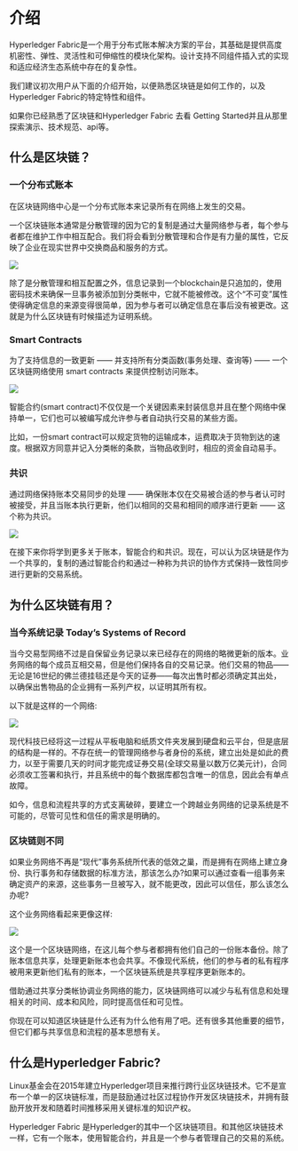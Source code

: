 # 介绍

Hyperledger Fabric是一个用于分布式账本解决方案的平台，其基础是提供高度机密性、弹性、灵活性和可伸缩性的模块化架构。设计支持不同组件插入式的实现和适应经济生态系统中存在的复杂性。

我们建议初次用户从下面的介绍开始，以便熟悉区块链是如何工作的，以及Hyperledger Fabric的特定特性和组件。

如果你已经熟悉了区块链和Hyperledger Fabric 去看 Getting Started并且从那里探索演示、技术规范、api等。

## 什么是区块链？

### 一个分布式账本

在区块链网络中心是一个分布式账本来记录所有在网络上发生的交易。

一个区块链账本通常是分散管理的因为它的复制是通过大量网络参与者，每个参与者都在维护工作中相互配合。我们将会看到分散管理和合作是有力量的属性，它反映了企业在现实世界中交换商品和服务的方式。

![](https://i.imgur.com/uZgk9Qd.png)

除了是分散管理和相互配置之外，信息记录到一个blockchain是只追加的，使用密码技术来确保一旦事务被添加到分类帐中，它就不能被修改。这个“不可变”属性使得确定信息的来源变得很简单，因为参与者可以确定信息在事后没有被更改。这就是为什么区块链有时候描述为证明系统。

### Smart Contracts

为了支持信息的一致更新 —— 并支持所有分类函数(事务处理、查询等) —— 一个区块链网络使用 smart contracts 来提供控制访问账本。

![](https://hyperledger-fabric.readthedocs.io/en/release-1.2/_images/Smart_Contract.png)

智能合约(smart contract)不仅仅是一个关键因素来封装信息并且在整个网络中保持单一，它们也可以被编写成允许参与者自动执行交易的某些方面。

比如，一份smart contract可以规定货物的运输成本，运费取决于货物到达的速度。根据双方同意并记入分类帐的条款，当物品收到时，相应的资金自动易手。

### 共识

通过网络保持账本交易同步的处理 —— 确保账本仅在交易被合适的参与者认可时被接受，并且当账本执行更新，他们以相同的交易和相同的顺序进行更新 —— 这个称为共识。

![](https://hyperledger-fabric.readthedocs.io/en/release-1.2/_images/consensus.png)

在接下来你将学到更多关于账本，智能合约和共识。现在，可以认为区块链是作为一个共享的，复制的通过智能合约和通过一种称为共识的协作方式保持一致性同步进行更新的交易系统。

## 为什么区块链有用？

### 当今系统记录 Today’s Systems of Record

当今交易型网络不过是自保留业务记录以来已经存在的网络的略微更新的版本。业务网络的每个成员互相交易，但是他们保持各自的交易记录。他们交易的物品——无论是16世纪的佛兰德挂毯还是今天的证券——每次出售时都必须确定其出处，以确保出售物品的企业拥有一系列产权，以证明其所有权。

以下就是这样的一个网络:

![](https://hyperledger-fabric.readthedocs.io/en/release-1.2/_images/current_network.png)

现代科技已经将这一过程从平板电脑和纸质文件夹发展到硬盘和云平台，但是底层的结构是一样的。不存在统一的管理网络参与者身份的系统，建立出处是如此的费力，以至于需要几天的时间才能完成证券交易(全球交易量以数万亿美元计)，合同必须收工签署和执行，并且系统中的每个数据库都包含唯一的信息，因此会有单点故障。

如今，信息和流程共享的方式支离破碎，要建立一个跨越业务网络的记录系统是不可能的，尽管可见性和信任的需求是明确的。

### 区块链则不同

如果业务网络不再是“现代”事务系统所代表的低效之巢，而是拥有在网络上建立身份、执行事务和存储数据的标准方法，那该怎么办?如果可以通过查看一组事务来确定资产的来源，这些事务一旦被写入，就不能更改，因此可以信任，那么该怎么办呢?

这个业务网络看起来更像这样:

![](https://hyperledger-fabric.readthedocs.io/en/release-1.2/_images/future_net.png)

这个是一个区块链网络，在这儿每个参与者都拥有他们自己的一份账本备份。除了账本信息共享，处理更新账本也会共享。不像现代系统，他们的参与者的私有程序被用来更新他们私有的账本，一个区块链系统是共享程序更新账本的。

借助通过共享分类帐协调业务网络的能力，区块链网络可以减少与私有信息和处理相关的时间、成本和风险，同时提高信任和可见性。

你现在可以知道区块链是什么还有为什么他有用了吧。还有很多其他重要的细节，但它们都与共享信息和流程的基本思想有关。

## 什么是Hyperledger Fabric?

Linux基金会在2015年建立Hyperledger项目来推行跨行业区块链技术。它不是宣布一个单一的区块链标准，而是鼓励通过社区过程协作开发区块链技术，并拥有鼓励开放开发和随着时间推移采用关键标准的知识产权。

Hyperledger Fabric 是Hyperledger的其中一个区块链项目。和其他区块链技术一样，它有一个账本，使用智能合约，并且是一个参与者管理自己的交易的系统。

